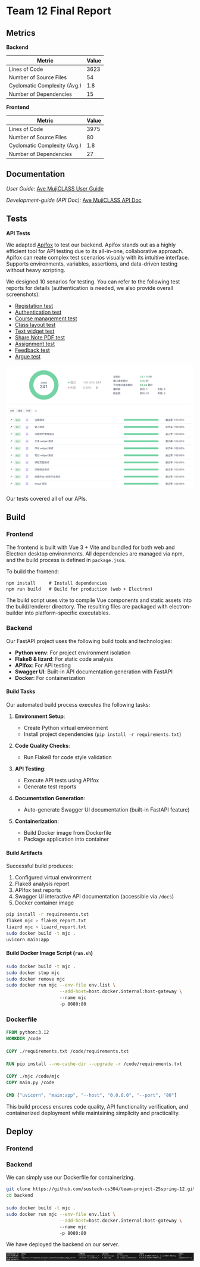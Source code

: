 # Team 12 Final Report

## Metrics

**Backend**

| Metric                       | Value |
| ---------------------------- | ----- |
| Lines of Code                | 3623  |
| Number of Source Files       | 54    |
| Cyclomatic Complexity (Avg.) | 1.8   |
| Number of Dependencies       | 15    |

**Frontend**

| Metric                       | Value |
| ---------------------------- | ----- |
| Lines of Code                | 3975  |
| Number of Source Files       | 80    |
| Cyclomatic Complexity (Avg.) | 1.8   |
| Number of Dependencies       | 27    |

## Documentation

*User Guide:* [Ave MujiCLASS User Guide](https://github.com/sustech-cs304/team-project-25spring-12/wiki)

*Development-guide (API Doc):* [Ave MujiCLASS API Doc](https://apifox.com/apidoc/shared/83671614-bb25-433f-b697-aad585f059cf)

## Tests

**API Tests**

We adapted [Apifox](https://apifox.com/) to test our backend. Apifox stands out as a highly efficient tool for API testing due to its all-in-one, collaborative approach. Apifox can reate complex test scenarios visually with its intuitive interface. Supports environments, variables, assertions, and data-driven testing without heavy scripting.

We designed 10 senarios for testing. You can refer to the following test reports for details (authentication is needed, we also provide overall screenshots):

- [Registation test](https://app.apifox.com/link/project/5946426/api-test/test-report/11952570?branchId=5634400)
- [Authentication test](https://app.apifox.com/link/project/5946426/api-test/test-report/11952604?branchId=5634400)
- [Course management test](https://app.apifox.com/link/project/5946426/api-test/test-report/11955087?branchId=5634400)
- [Class layout test](https://app.apifox.com/link/project/5946426/api-test/test-report/11955088?branchId=5634400)
- [Text widget test](https://app.apifox.com/link/project/5946426/api-test/test-report/11956008?branchId=5634400)
- [Share Note PDF test](https://app.apifox.com/link/project/5946426/api-test/test-report/11956014?branchId=5634400)
- [Assignment test](https://app.apifox.com/link/project/5946426/api-test/test-report/11956014?branchId=5634400)
- [Feedback test](https://app.apifox.com/link/project/5946426/api-test/test-report/11956012?branchId=5634400)
- [Argue test](https://app.apifox.com/link/project/5946426/api-test/test-report/11956048?branchId=5634400)

![](../../assets/test.png)

Our tests covered all of our APIs.

## Build

### Frontend

The frontend is built with Vue 3 + Vite and bundled for both web and Electron desktop environments. All dependencies are managed via npm, and the build process is defined in ```package.json```.

To build the frontend:
```
npm install     # Install dependencies
npm run build   # Build for production (web + Electron)
```
The build script uses vite to compile Vue components and static assets into the build/renderer directory. The resulting files are packaged with electron-builder into platform-specific executables.

### Backend

Our FastAPI project uses the following build tools and technologies:

- **Python venv**: For project environment isolation
- **Flake8 & lizard**: For static code analysis
- **APIfox**: For API testing
- **Swagger UI**: Built-in API documentation generation with FastAPI
- **Docker**: For containerization

#### Build Tasks

Our automated build process executes the following tasks:

1. **Environment Setup**:

   - Create Python virtual environment
   - Install project dependencies (`pip install -r requirements.txt`)
2. **Code Quality Checks**:

   - Run Flake8 for code style validation
3. **API Testing**:

   - Execute API tests using APIfox
   - Generate test reports
4. **Documentation Generation**:

   - Auto-generate Swagger UI documentation (built-in FastAPI feature)
5. **Containerization**:

   - Build Docker image from Dockerfile
   - Package application into container

#### Build Artifacts

Successful build produces:

1. Configured virtual environment
2. Flake8 analysis report
3. APIfox test reports
4. Swagger UI interactive API documentation (accessible via `/docs`)
5. Docker container image

```bash
pip install -r requirements.txt
flake8 mjc > flake8_report.txt
liazrd mjc > liazrd_report.txt
sudo docker build -t mjc .
uvicorn main:app
```

#### Build Docker Image Script (`run.sh`)

```bash
sudo docker build -t mjc .
sudo docker stop mjc
sudo docker remove mjc
sudo docker run mjc --env-file env.list \
                    --add-host=host.docker.internal:host-gateway \ 
                    --name mjc 
                    -p 8080:80  
```

### Dockerfile

```dockerfile
FROM python:3.12
WORKDIR /code

COPY ./requirements.txt /code/requirements.txt

RUN pip install --no-cache-dir --upgrade -r /code/requirements.txt

COPY ./mjc /code/mjc
COPY main.py /code

CMD ["uvicorn", "main:app", "--host", "0.0.0.0", "--port", "80"]
```

This build process ensures code quality, API functionality verification, and containerized deployment while maintaining simplicity and practicality.

## Deploy

### Frontend

### Backend

We can simply use our Dockerfile for containerizing.

```bash
git clone https://github.com/sustech-cs304/team-project-25spring-12.git
cd backend

sudo docker build -t mjc .
sudo docker run mjc --env-file env.list \
                    --add-host=host.docker.internal:host-gateway \ 
                    --name mjc 
                    -p 8080:80  
```

We have deployed the backend on our server.

![](../../assets/backend-docker.png)
